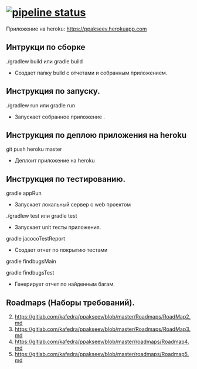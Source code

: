 [![pipeline status](https://gitlab.com/kafedra/ppakseev/badges/master/pipeline.svg)](https://gitlab.com/kafedra/ppakseev/commits/master)
=============
Приложение на heroku: https://ppakseev.herokuapp.com

Интрукци по сборке
-------------
./gradlew build
или
gradle build
- Создает папку build с отчетами и собранным приложением. 

Инструкция по запуску.
-------------
./gradlew run или gradle run 
- Запускает собранное приложение .

Инструкция по деплою приложения на heroku
-------------
git push heroku master
- Деплоит приложение на heroku

Инструкция по тестированию.
-------------
gradle appRun
- Запускает локальный сервер с web проектом

./gradlew test или gradle test
- Запускает unit тесты приложения. 

gradle jacocoTestReport
- Создает отчет по покрытию тестами

gradle findbugsMain

gradle findbugsTest
- Генерирует отчет по найденным багам.

Roadmaps (Наборы требований).
-------------
2. https://gitlab.com/kafedra/ppakseev/blob/master/Roadmaps/RoadMap2.md
3. https://gitlab.com/kafedra/ppakseev/blob/master/Roadmaps/RoadMap3.md
4. https://gitlab.com/kafedra/ppakseev/blob/master/roadmaps/Roadmap4.md
5. https://gitlab.com/kafedra/ppakseev/blob/master/roadmaps/Roadmap5.md